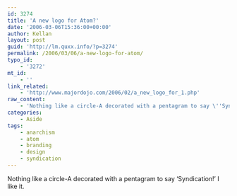 ```yaml
---
id: 3274
title: 'A new logo for Atom?'
date: '2006-03-06T15:36:00+00:00'
author: Kellan
layout: post
guid: 'http://lm.quxx.info/?p=3274'
permalink: /2006/03/06/a-new-logo-for-atom/
typo_id:
    - '3272'
mt_id:
    - ''
link_related:
    - 'http://www.majordojo.com/2006/02/a_new_logo_for_1.php'
raw_content:
    - 'Nothing like a circle-A decorated with a pentagram to say \''Syndication!\''  I like it.'
categories:
    - Aside
tags:
    - anarchism
    - atom
    - branding
    - design
    - syndication
---
```


Nothing like a circle-A decorated with a pentagram to say ‘Syndication!’ I like it.